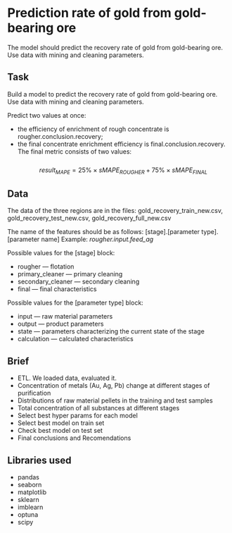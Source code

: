 # Prediction rate of gold from gold-bearing ore

The model should predict the recovery rate of gold from gold-bearing ore. Use data with mining and cleaning parameters.


## Task

Build a model to predict the recovery rate of gold from gold-bearing ore. Use data with mining and cleaning parameters.

Predict two values at once:<br>
- the efficiency of enrichment of rough concentrate is rougher.conclusion.recovery;
- the final concentrate enrichment efficiency is final.conclusion.recovery.
The final metric consists of two values:<br><br>
$$\mathit{result_{MAPE}} = 25\%\times \mathit{sMAPE}_{ROUGHER} + 75\%\times \mathit{sMAPE}_{FINAL} $$

## Data
The data of the three regions are in the files: gold_recovery_train_new.csv, gold_recovery_test_new.csv, gold_recovery_full_new.csv

The name of the features should be as follows: [stage].[parameter type].[parameter name]
Example: *rougher.input.feed_ag*

Possible values for the [stage] block:
- rougher — flotation
- primary_cleaner — primary cleaning
- secondary_cleaner — secondary cleaning
- final — final characteristics

Possible values for the [parameter type] block:
- input — raw material parameters
- output — product parameters
- state — parameters characterizing the current state of the stage
- calculation — calculated characteristics

## Brief
- ETL. We loaded data, evaluated it.
- Concentration of metals (Au, Ag, Pb) change at different stages of purification
- Distributions of raw material pellets in the training and test samples
- Total concentration of all substances at different stages
- Select best hyper params for each model
- Select best model on train set
- Check best model on test set
- Final conclusions and Recomendations

## Libraries used

- pandas
- seaborn
- matplotlib
- sklearn
- imblearn
- optuna
- scipy
